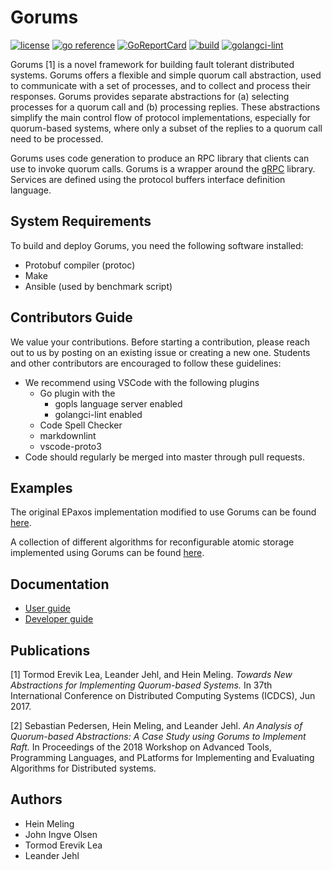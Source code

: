 # Gorums

[![license](http://img.shields.io/badge/license-MIT-blue.svg)](https://github.com/relab/gorums/raw/master/LICENSE)
[![go reference](https://pkg.go.dev/badge/github.com/relab/gorums.svg)](https://pkg.go.dev/github.com/relab/gorums)
[![GoReportCard](https://goreportcard.com/badge/github.com/relab/gorums)](https://goreportcard.com/report/github.com/relab/gorums)
[![build](https://github.com/relab/gorums/workflows/Test/badge.svg)](https://github.com/relab/gorums/actions)
[![golangci-lint](https://github.com/relab/gorums/workflows/golangci-lint/badge.svg)](https://github.com/relab/gorums/actions)

Gorums [1] is a novel framework for building fault tolerant distributed systems.
Gorums offers a flexible and simple quorum call abstraction, used to communicate
with a set of processes, and to collect and process their responses. Gorums
provides separate abstractions for (a) selecting processes for a quorum call
and (b) processing replies. These abstractions simplify the main control flow
of protocol implementations, especially for quorum-based systems, where only a
subset of the replies to a quorum call need to be processed.

Gorums uses code generation to produce an RPC library that clients can use to
invoke quorum calls. Gorums is a wrapper around the [gRPC](http://www.grpc.io/)
library. Services are defined using the protocol buffers interface definition
language.

## System Requirements

To build and deploy Gorums, you need the following software installed:

* Protobuf compiler (protoc)
* Make
* Ansible (used by benchmark script)

## Contributors Guide

We value your contributions.
Before starting a contribution, please reach out to us by posting on an existing issue or creating a new one.
Students and other contributors are encouraged to follow these guidelines:

* We recommend using VSCode with the following plugins
  * Go plugin with the
    * gopls language server enabled
    * golangci-lint enabled
  * Code Spell Checker
  * markdownlint
  * vscode-proto3
* Code should regularly be merged into master through pull requests.

## Examples

The original EPaxos implementation modified to use Gorums can be found
[here](https://github.com/relab/epaxos).

A collection of different algorithms for reconfigurable atomic storage
implemented using Gorums can be found
[here](https://github.com/relab/smartmerge).

## Documentation

* [User guide](doc/user-guide.md)
* [Developer guide](doc/dev-guide.md)

## Publications

[1] Tormod Erevik Lea, Leander Jehl, and Hein Meling.
    _Towards New Abstractions for Implementing Quorum-based Systems._
    In 37th International Conference on Distributed Computing Systems (ICDCS), Jun 2017.

[2] Sebastian Pedersen, Hein Meling, and Leander Jehl.
    _An Analysis of Quorum-based Abstractions: A Case Study using Gorums to Implement Raft._
    In Proceedings of the 2018 Workshop on Advanced Tools, Programming Languages, and PLatforms for Implementing and Evaluating Algorithms for Distributed systems.

## Authors

* Hein Meling
* John Ingve Olsen
* Tormod Erevik Lea
* Leander Jehl
